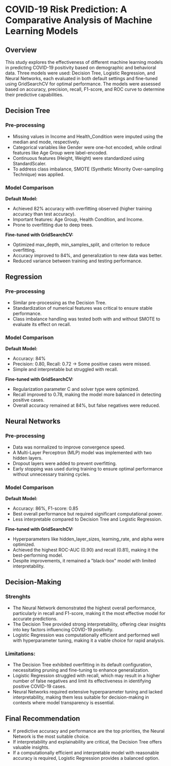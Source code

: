 # COVID-19 Risk Prediction: A Comparative Analysis of Machine Learning Models

## Overview
This study explores the effectiveness of different machine learning models in predicting COVID-19 positivity based on demographic and behavioral data. Three models were used: Decision Tree, Logistic Regression, and Neural Networks, each evaluated in both default settings and fine-tuned using GridSearchCV for optimal performance. The models were assessed based on accuracy, precision, recall, F1-score, and ROC curve to determine their predictive capabilities.

## Decision Tree
### Pre-processing
- Missing values in Income and Health_Condition were imputed using the median and mode, respectively.
- Categorical variables like Gender were one-hot encoded, while ordinal features like Age Group were label-encoded.
- Continuous features (Height, Weight) were standardized using StandardScaler.
- To address class imbalance, SMOTE (Synthetic Minority Over-sampling Technique) was applied.

### Model Comparison 
**Default Model:**
- Achieved 82% accuracy with overfitting observed (higher training accuracy than test accuracy).
- Important features: Age Group, Health Condition, and Income.
- Prone to overfitting due to deep trees.

**Fine-tuned with GridSearchCV:**
- Optimized max_depth, min_samples_split, and criterion to reduce overfitting.
- Accuracy improved to 84%, and generalization to new data was better.
- Reduced variance between training and testing performance.

## Regression
### Pre-processing
- Similar pre-processing as the Decision Tree.
- Standardization of numerical features was critical to ensure stable performance.
- Class imbalance handling was tested both with and without SMOTE to evaluate its effect on recall.
### Model Comparison 
**Default Model:**
- Accuracy: 84%
- Precision: 0.80, Recall: 0.72 → Some positive cases were missed.
- Simple and interpretable but struggled with recall.

**Fine-tuned with GridSearchCV:**
- Regularization parameter C and solver type were optimized.
- Recall improved to 0.78, making the model more balanced in detecting positive cases.
- Overall accuracy remained at 84%, but false negatives were reduced.

## Neural Networks
### Pre-processing
- Data was normalized to improve convergence speed.
- A Multi-Layer Perceptron (MLP) model was implemented with two hidden layers.
- Dropout layers were added to prevent overfitting.
- Early stopping was used during training to ensure optimal performance without unnecessary training cycles.
### Model Comparison 
**Default Model:**
- Accuracy: 86%, F1-score: 0.85
- Best overall performance but required significant computational power.
- Less interpretable compared to Decision Tree and Logistic Regression.

**Fine-tuned with GridSearchCV:**
- Hyperparameters like hidden_layer_sizes, learning_rate, and alpha were optimized.
- Achieved the highest ROC-AUC (0.90) and recall (0.81), making it the best-performing model.
- Despite improvements, it remained a "black-box" model with limited interpretability.

## Decision-Making 
### Strenghts
- The Neural Network demonstrated the highest overall performance, particularly in recall and F1-score, making it the most effective model for accurate predictions.
- The Decision Tree provided strong interpretability, offering clear insights into key factors influencing COVID-19 positivity.
- Logistic Regression was computationally efficient and performed well with hyperparameter tuning, making it a viable choice for rapid analysis.
### Limitations:
- The Decision Tree exhibited overfitting in its default configuration, necessitating pruning and fine-tuning to enhance generalization.
- Logistic Regression struggled with recall, which may result in a higher number of false negatives and limit its effectiveness in identifying positive COVID-19 cases.
- Neural Networks required extensive hyperparameter tuning and lacked interpretability, making them less suitable for decision-making in contexts where model transparency is essential.
## Final Recommendation
- If predictive accuracy and performance are the top priorities, the Neural Network is the most suitable choice.
- If interpretability and explainability are critical, the Decision Tree offers valuable insights.
- If a computationally efficient and interpretable model with reasonable accuracy is required, Logistic Regression provides a balanced option.


































